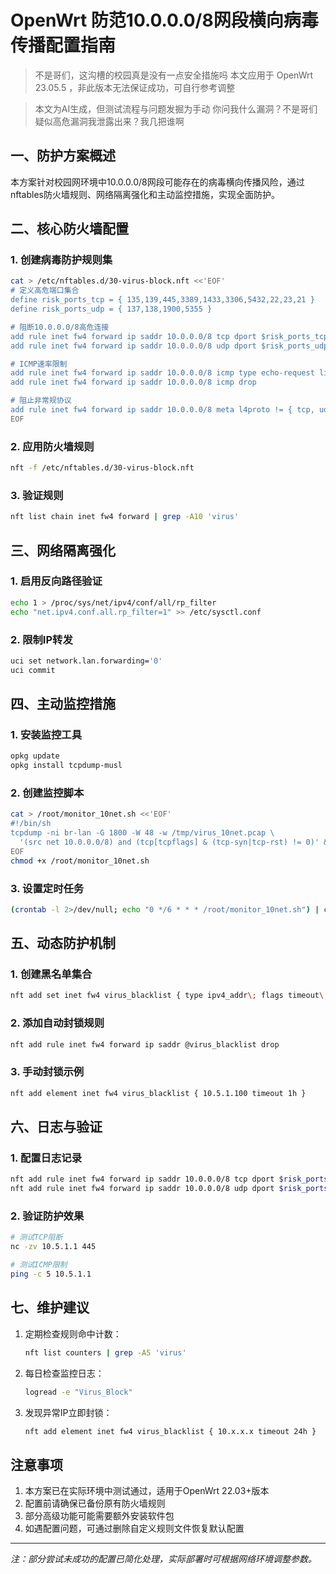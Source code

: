 # OpenWrt 防范10.0.0.0/8网段横向病毒传播配置指南
> 不是哥们，这沟槽的校园真是没有一点安全措施吗
> 本文应用于 OpenWrt 23.05.5 ，非此版本无法保证成功，可自行参考调整

> 本文为AI生成，但测试流程与问题发掘为手动 
> 你问我什么漏洞？不是哥们疑似高危漏洞我泄露出来？我几把谁啊

## 一、防护方案概述

本方案针对校园网环境中10.0.0.0/8网段可能存在的病毒横向传播风险，通过nftables防火墙规则、网络隔离强化和主动监控措施，实现全面防护。

## 二、核心防火墙配置

### 1. 创建病毒防护规则集

```bash
cat > /etc/nftables.d/30-virus-block.nft <<'EOF'
# 定义高危端口集合
define risk_ports_tcp = { 135,139,445,3389,1433,3306,5432,22,23,21 }
define risk_ports_udp = { 137,138,1900,5355 }

# 阻断10.0.0.0/8高危连接
add rule inet fw4 forward ip saddr 10.0.0.0/8 tcp dport $risk_ports_tcp drop
add rule inet fw4 forward ip saddr 10.0.0.0/8 udp dport $risk_ports_udp drop

# ICMP速率限制
add rule inet fw4 forward ip saddr 10.0.0.0/8 icmp type echo-request limit rate 1/second accept
add rule inet fw4 forward ip saddr 10.0.0.0/8 icmp drop

# 阻止非常规协议
add rule inet fw4 forward ip saddr 10.0.0.0/8 meta l4proto != { tcp, udp, icmp } drop
EOF
```

### 2. 应用防火墙规则

```bash
nft -f /etc/nftables.d/30-virus-block.nft
```

### 3. 验证规则

```bash
nft list chain inet fw4 forward | grep -A10 'virus'
```

## 三、网络隔离强化

### 1. 启用反向路径验证

```bash
echo 1 > /proc/sys/net/ipv4/conf/all/rp_filter
echo "net.ipv4.conf.all.rp_filter=1" >> /etc/sysctl.conf
```

### 2. 限制IP转发

```bash
uci set network.lan.forwarding='0'
uci commit
```

## 四、主动监控措施

### 1. 安装监控工具

```bash
opkg update
opkg install tcpdump-musl
```

### 2. 创建监控脚本

```bash
cat > /root/monitor_10net.sh <<'EOF'
#!/bin/sh
tcpdump -ni br-lan -G 1800 -W 48 -w /tmp/virus_10net.pcap \
  '(src net 10.0.0.0/8) and (tcp[tcpflags] & (tcp-syn|tcp-rst) != 0)' &
EOF
chmod +x /root/monitor_10net.sh
```

### 3. 设置定时任务

```bash
(crontab -l 2>/dev/null; echo "0 */6 * * * /root/monitor_10net.sh") | crontab -
```

## 五、动态防护机制

### 1. 创建黑名单集合

```bash
nft add set inet fw4 virus_blacklist { type ipv4_addr\; flags timeout\; }
```

### 2. 添加自动封锁规则

```bash
nft add rule inet fw4 forward ip saddr @virus_blacklist drop
```

### 3. 手动封锁示例

```bash
nft add element inet fw4 virus_blacklist { 10.5.1.100 timeout 1h }
```

## 六、日志与验证

### 1. 配置日志记录

```bash
nft add rule inet fw4 forward ip saddr 10.0.0.0/8 tcp dport $risk_ports_tcp log prefix "Virus_Block: "
nft add rule inet fw4 forward ip saddr 10.0.0.0/8 udp dport $risk_ports_udp log prefix "Virus_Block: "
```

### 2. 验证防护效果

```bash
# 测试TCP阻断
nc -zv 10.5.1.1 445

# 测试ICMP限制
ping -c 5 10.5.1.1
```

## 七、维护建议

1. 定期检查规则命中计数：
   ```bash
   nft list counters | grep -A5 'virus'
   ```

2. 每日检查监控日志：
   ```bash
   logread -e "Virus_Block"
   ```

3. 发现异常IP立即封锁：
   ```bash
   nft add element inet fw4 virus_blacklist { 10.x.x.x timeout 24h }
   ```

## 注意事项

1. 本方案已在实际环境中测试通过，适用于OpenWrt 22.03+版本
2. 配置前请确保已备份原有防火墙规则
3. 部分高级功能可能需要额外安装软件包
4. 如遇配置问题，可通过删除自定义规则文件恢复默认配置

---

*注：部分尝试未成功的配置已简化处理，实际部署时可根据网络环境调整参数。*